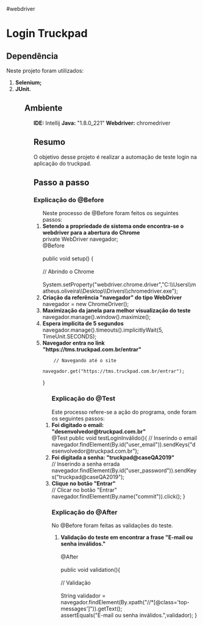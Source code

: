 #webdriver
<h1>Login Truckpad</h1>
<h2> Dependência</h2>
Neste projeto foram utilizados:
<ol>
<li><b> Selenium;</b></li>
<li><b> JUnit.</b></li>
<ol>
 
<h2>Ambiente</h2>
<ol>
<b>IDE:</b> Intellij
<b>Java:</b> "1.8.0_221"
<b>Webdriver:</b> chromedriver  

<h2>Resumo</h2>
O objetivo desse projeto é realizar a automação de teste login na aplicação do truckpad.

<h2>Passo a passo</h2>
<h3>Explicação do @Before</h3>
<ol>
Neste processo de @Before foram feitos os seguintes passos:
<li><b> Setendo a propriedade de sistema onde encontra-se o webdriver para a abertura do Chrome</b></li>
 private WebDriver navegador;
    <br>@Before<br>
    <br>public void setup() {</br>
        <br>// Abrindo o Chrome</br>
            <br>System.setProperty("webdriver.chrome.driver","C:\\Users\\matheus.oliveira\\Desktop\\Drivers\\chromedriver.exe");</br>
<li><b> Criação da referência "navegador" do tipo WebDriver</b></li> 
    navegador = new ChromeDriver();
<li><b> Maximização da janela para melhor visualização do teste</b></li>
     navegador.manage().window().maximize();
<li><b> Espera implícita de 5 segundos</b></li>
     navegador.manage().timeouts().implicitlyWait(5, TimeUnit.SECONDS);
<li><b> Navegador entra no link "https://tms.truckpad.com.br/entrar"</b></li>
            
        // Navegando até o site
            navegador.get("https://tms.truckpad.com.br/entrar");

}
<ol>
 
            
           


<h3>Explicação do @Test</h3>
Este processo refere-se a ação do programa, onde foram os seguintes passos:
<li> <b>Foi digitado o email: "desenvolvedor@truckpad.com.br"</b></li> 
 @Test
    public void testLoginInválido(){
        // Inserindo o email
        navegador.findElement(By.id("user_email")).sendKeys("desenvolvedor@truckpad.com.br");

<li><b> Foi digitada a senha: "truckpad@caseQA2019"</b></li>
// Inserindo a senha errada
        navegador.findElement(By.id("user_password")).sendKeys("truckpad@caseQA2019");
<li><b> Clique no botão "Entrar"</b></li>
        // Clicar no botão "Entrar"
        navegador.findElement(By.name("commit")).click();
    }

<h3>Explicação do @After</h3>
No @Before foram feitas as validações do teste.
<ol>
<li><b> Validação do teste em encontrar a frase "E-mail ou senha inválidos."</b></li>
   <br>@After</br>
    <br>public void validation(){</br>
        <br>// Validação</br>
        <br>String validador = navegador.findElement(By.xpath("//*[@class='top-messages']")).getText();</br>
        assertEquals("E-mail ou senha inválidos.",validador);
    }



